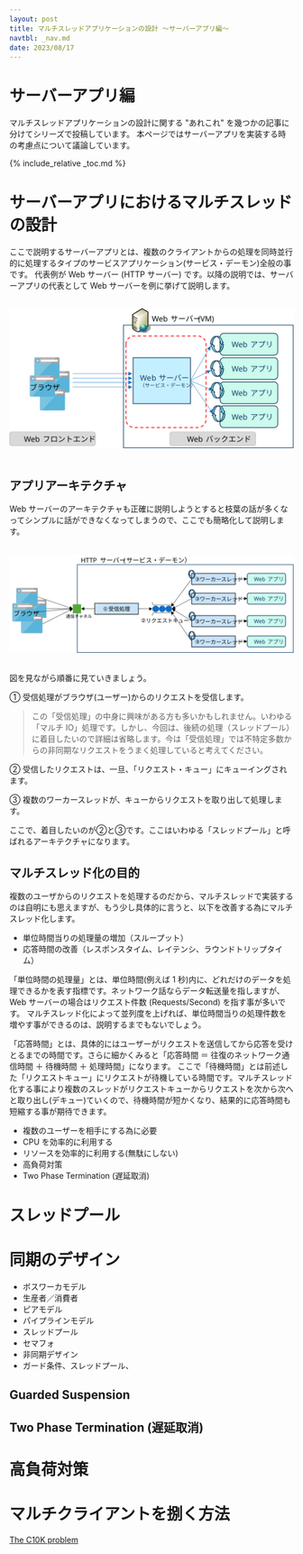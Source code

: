 ```yaml
---
layout: post
title: マルチスレッドアプリケーションの設計 〜サーバーアプリ編〜
navtbl: _nav.md
date: 2023/08/17
---
```

# サーバーアプリ編
マルチスレッドアプリケーションの設計に関する "あれこれ" を幾つかの記事に分けてシリーズで投稿しています。
本ページではサーバーアプリを実装する時の考慮点について議論しています。

{% include_relative _toc.md %}

# サーバーアプリにおけるマルチスレッドの設計
ここで説明するサーバーアプリとは、複数のクライアントからの処理を同時並行的に処理するタイプのサービスアプリケーション(サービス・デーモン)全般の事です。
代表例が Web サーバー (HTTP サーバー) です。以降の説明では、サーバーアプリの代表として Web サーバーを例に挙げて説明します。

<br/>
<div style="text-align: center"><img src="assets/srv-web-system.svg" alt="Web システム" width="600px" /></div>
<br/>

## アプリアーキテクチャ

Web サーバーのアーキテクチャも正確に説明しようとすると枝葉の話が多くなってシンプルに話ができなくなってしまうので、ここでも簡略化して説明します。

<br/>
<div style="text-align: center"><img src="assets/srv-web-arch.svg" alt="Web システム" width="750px" /></div>
<br/>


図を見ながら順番に見ていきましょう。

① 受信処理がブラウザ(ユーザー)からのリクエストを受信します。

> この「受信処理」の中身に興味がある方も多いかもしれません。いわゆる「マルチ IO」処理です。しかし、今回は、後続の処理（スレッドプール）に着目したいので詳細は省略します。今は「受信処理」では不特定多数からの非同期なリクエストをうまく処理していると考えてください。

② 受信したリクエストは、一旦、「リクエスト・キュー」にキューイングされます。

③ 複数のワーカースレッドが、キューからリクエストを取り出して処理します。

ここで、着目したいのが②と③です。ここはいわゆる「スレッドプール」と呼ばれるアーキテクチャになります。

## マルチスレッド化の目的

複数のユーザからのリクエストを処理するのだから、マルチスレッドで実装するのは自明にも思えますが、もう少し具体的に言うと、以下を改善する為にマルチスレッド化します。

 - 単位時間当りの処理量の増加（スループット）
 - 応答時間の改善（レスポンスタイム、レイテンシ、ラウンドトリップタイム）

「単位時間の処理量」とは、単位時間(例えば 1 秒)内に、どれだけのデータを処理できるかを表す指標です。ネットワーク話ならデータ転送量を指しますが、Web サーバーの場合はリクエスト件数 (Requests/Second) を指す事が多いです。
マルチスレッド化によって並列度を上げれば、単位時間当りの処理件数を増やす事ができるのは、説明するまでもないでしょう。

「応答時間」とは、具体的にはユーザーがリクエストを送信してから応答を受けとるまでの時間です。さらに細かくみると「応答時間 ＝ 往復のネットワーク通信時間 ＋ 待機時間 ＋ 処理時間」になります。
ここで「待機時間」とは前述した「リクエストキュー」にリクエストが待機している時間です。マルチスレッド化する事により複数のスレッドがリクエストキューからリクエストを次から次へと取り出し(デキュー)ていくので、待機時間が短かくなり、結果的に応答時間も短縮する事が期待できます。

- 複数のユーザーを相手にする為に必要
- CPU を効率的に利用する
- リソースを効率的に利用する(無駄にしない)
- 高負荷対策
- Two Phase Termination (遅延取消)

# スレッドプール

# 同期のデザイン
- ボスワーカモデル
- 生産者／消費者
- ピアモデル
- パイプラインモデル
- スレッドプール
- セマフォ
- 非同期デザイン
- ガード条件、スレッドプール、

## Guarded Suspension

## Two Phase Termination (遅延取消)

# 高負荷対策

# マルチクライアントを捌く方法
[The C10K problem](http://www.kegel.com/c10k.html)

